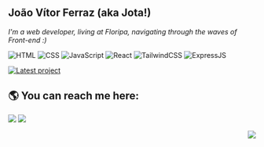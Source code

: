 ## João Vítor Ferraz (aka Jota!)

<i> I'm a web developer, living at Floripa, navigating through the waves of Front-end :) </i>

![HTML](https://img.shields.io/badge/-HTML-427AA1?logo=html5&logoColor=white&style=flat-square) 
![CSS](https://img.shields.io/badge/-CSS-427AA1?logo=CSS3&logoColor=white&style=flat-square)
![JavaScript](https://img.shields.io/badge/-Javascript-427AA1?logo=javascript&logoColor=white&style=flat-square)
![React](https://img.shields.io/badge/React-427AA1?&logo=react&logoColor=white&style=flat-square)
![TailwindCSS](https://img.shields.io/badge/Tailwind%20CSS-427AA1?&logo=tailwindcss&logoColor=white&style=flat-square)
![ExpressJS](https://img.shields.io/badge/Express.js-427AA1?logo=express&logoColor=white&style=flat-square)

<a href='https://github.com/jotavkf/pontofilmes'><img src='https://img.shields.io/badge/Latest%20project:-Ponto%20Filmes-blueviolet?style=flat-square&logo=React' alt='Latest project'/></a>

## :earth_americas: You can reach me here:

<a href="mailto:jvkferraz@gmail.com"><img src="https://img.shields.io/badge/Gmail-red?&logo=gmail&logoColor=white&style=flat-square"/></a> <a href="https://linkedin.com/in/jvkf"><img src="https://img.shields.io/badge/LinkedIn-blue?&logo=linkedin&logoColor=white&style=flat-square"/></a>


<img align="right" src="https://img.shields.io/badge/Linux%20User-FCC624?style=for-the-badge&logo=linux&logoColor=black" />
